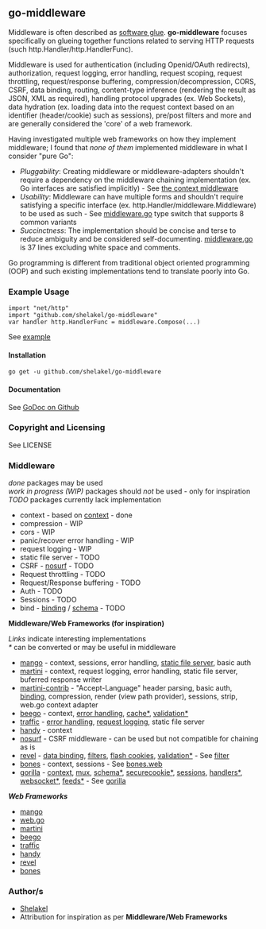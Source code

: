 ## go-middleware

Middleware is often described as [software glue](http://en.wikipedia.org/wiki/Middleware). **go-middleware** focuses specifically on glueing together functions related to serving HTTP requests (such http.Handler/http.HandlerFunc).  

Middleware is used for authentication (including Openid/OAuth redirects), authorization, request logging, error handling, request scoping, request throttling, request/response buffering, compression/decompression, CORS, CSRF, data binding, routing, content-type inference (rendering the result as JSON, XML as required), handling protocol upgrades (ex. Web Sockets), data hydration (ex. loading data into the request context based on an identifier (header/cookie) such as sessions), pre/post filters and more and are generally considered the 'core' of a web framework.

Having investigated multiple web frameworks on how they implement middleware; I found that *none of them* implemented middleware in what I consider "pure Go":

 * *Pluggability*: Creating middleware or middleware-adapters shouldn't require a dependency on the middleware chaining implementation (ex. Go interfaces are satisfied implicitly) - See [the context middleware](https://github.com/shelakel/go-middleware/blob/master/context/context.go)
 * *Usability*: Middleware can have multiple forms and shouldn't require satisfying a specific interface (ex. http.Handler/middleware.Middleware) to be used as such - See [middleware.go](https://github.com/shelakel/go-middleware/blob/master/middleware.go) type switch that supports 8 common variants
 * *Succinctness*: The implementation should be concise and terse to reduce ambiguity and be considered self-documenting. [middleware.go](https://github.com/shelakel/go-middleware/blob/master/middleware.go) is 37 lines excluding white space and comments.

Go programming is different from traditional object oriented programming (OOP) and such existing implementations tend to translate poorly into Go.

### Example Usage

    import "net/http"
    import "github.com/shelakel/go-middleware"
    var handler http.HandlerFunc = middleware.Compose(...)

See [example](https://github.com/shelakel/go-middleware/blob/master/example/example.go)

#### Installation

    go get -u github.com/shelakel/go-middleware 

#### Documentation
See [GoDoc on Github](http://godoc.org/github.com/shelakel/go-middleware)

### Copyright and Licensing
See LICENSE

### Middleware

*done* packages may be used  
*work in progress (WIP)* packages should *not* be used - only for inspiration  
*TODO* packages currently lack implementation  

 * context - based on [context](github.com/gorilla/context) - done
 * compression - WIP
 * cors - WIP
 * panic/recover error handling - WIP
 * request logging - WIP
 * static file server - TODO
 * CSRF - [nosurf](https://github.com/justinas/nosurf) - TODO
 * Request throttling - TODO
 * Request/Response buffering - TODO
 * Auth - TODO
 * Sessions - TODO
 * bind - [binding](https://github.com/codegangsta/martini-contrib/tree/master/binding) / [schema](http://www.gorillatoolkit.org/pkg/schema) - TODO

__Middleware/Web Frameworks (for inspiration)__

*Links* indicate interesting implementations  
*\** can be converted or may be useful in middleware

 * [mango](https://github.com/paulbellamy/mango) - context, sessions, error handling, [static file server](https://github.com/paulbellamy/mango/blob/master/static.go), basic auth
 * [martini](https://github.com/codegangsta/martini) - context, request logging, error handling, static file server, buferred response writer
 * [martini-contrib](https://github.com/codegangsta/martini-contrib) - "Accept-Language" header parsing, basic auth, [binding](https://github.com/codegangsta/martini-contrib/tree/master/binding), compression, render (view path provider), sessions, strip, web.go context adapter
 * [beego](https://github.com/astaxie/beego) - context, [error handling](https://github.com/astaxie/beego/blob/master/middleware/error.go), [cache*](https://github.com/astaxie/beego/tree/master/cache), [validation*](https://github.com/astaxie/beego/tree/master/validation)
 * [traffic](https://github.com/pilu/traffic) - [error handling](https://github.com/pilu/traffic/blob/master/show_errors_middleware.go), [request logging](https://github.com/pilu/traffic/blob/master/logger_middleware.go), static file server
 * [handy](https://github.com/go-web-framework/handy) - context
 * [nosurf](https://github.com/justinas/nosurf) - CSRF middleware - can be used but not compatible for chaining as is
 * [revel](https://github.com/robfig/revel) - [data binding](https://github.com/robfig/revel/blob/master/binder.go), [filters](https://github.com/robfig/revel/blob/master/filter.go), [flash cookies](https://github.com/robfig/revel/blob/master/flash.go), [validation*](https://github.com/robfig/revel/blob/master/validation.go) - See [filter](https://github.com/robfig/revel/blob/master/filter.go)
 * [bones](https://github.com/peterskeide/bones) - context, sessions - See [bones.web](https://github.com/peterskeide/bones/tree/master/web)
 * [gorilla](https://github.com/gorilla/) - [context](https://github.com/gorilla/context), [mux](https://github.com/gorilla/mux), [schema*](https://github.com/gorilla/schema), [securecookie*](https://github.com/gorilla/securecookie), [sessions](https://github.com/gorilla/sessions), [handlers*](https://github.com/gorilla/handlers), [websocket*](https://github.com/gorilla/websocket), [feeds*](https://github.com/gorilla/feeds) - See [gorilla](https://github.com/gorilla/)

___Web Frameworks___

* [mango](https://github.com/paulbellamy/mango)
* [web.go](https://github.com/hoisie/web)
* [martini](https://github.com/codegangsta/martini)
* [beego](https://github.com/astaxie/beego)
* [traffic](https://github.com/pilu/traffic)
* [handy](https://github.com/go-web-framework/handy)
* [revel](https://github.com/robfig/revel)
* [bones](https://github.com/peterskeide/bones)

### Author/s

* [Shelakel](https://github.com/shelakel)
* Attribution for inspiration as per **Middleware/Web Frameworks**